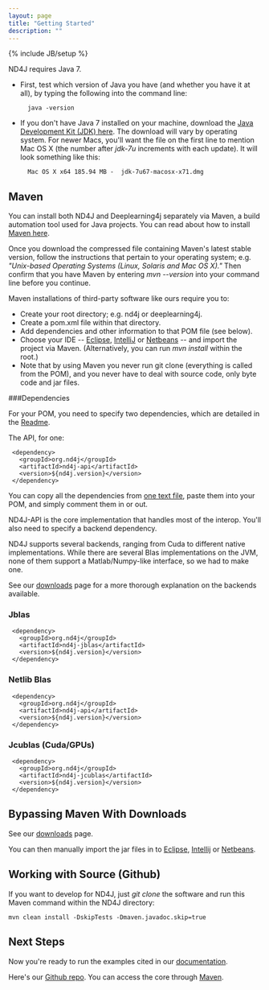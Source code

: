 ```yaml
---
layout: page
title: "Getting Started"
description: ""
---
```

{% include JB/setup %}

ND4J requires Java 7.

* First, test which version of Java you have (and whether you have it at all), by typing the following into the command line:

		java -version

* If you don't have Java 7 installed on your machine, download the [Java Development Kit (JDK) here](http://www.oracle.com/technetwork/java/javase/downloads/jdk7-downloads-1880260.html). The download will vary by operating system. For newer Macs, you'll want the file on the first line to mention Mac OS X (the number after *jdk-7u* increments with each update). It will look something like this:

		Mac OS X x64 185.94 MB -  jdk-7u67-macosx-x71.dmg

## Maven

You can install both ND4J and Deeplearning4j separately via Maven, a build automation tool used for Java projects. You can read about how to install [Maven here](https://maven.apache.org/download.cgi). 

Once you download the compressed file containing Maven's latest stable version, follow the instructions that pertain to your operating system; e.g. *"Unix-based Operating Systems (Linux, Solaris and Mac OS X)."* Then confirm that you have Maven by entering *mvn --version* into your command line before you continue. 

Maven installations of third-party software like ours require you to: 

* Create your root directory; e.g. nd4j or deeplearning4j.
* Create a pom.xml file within that directory.
* Add dependencies and other information to that POM file (see below).
* Choose your IDE -- [Eclipse](http://books.sonatype.com/m2eclipse-book/reference/creating-sect-importing-projects.html), [IntelliJ](https://www.jetbrains.com/idea/help/importing-project-from-maven-model.html) or [Netbeans](http://wiki.netbeans.org/MavenBestPractices) -- and import the project via Maven. (Alternatively, you can run *mvn install* within the root.)
* Note that by using Maven you never run git clone (everything is called from the POM), and you never have to deal with source code, only byte code and jar files.  

###Dependencies

For your POM, you need to specify two dependencies, which are detailed in the [Readme](https://github.com/SkymindIO/nd4j/blob/master/README.md). 

The API, for one:

	 <dependency>
	   <groupId>org.nd4j</groupId>
	   <artifactId>nd4j-api</artifactId>
	   <version>${nd4j.version}</version>
	 </dependency>

You can copy all the dependencies from [one text file](../pomtext.txt), paste them into your POM, and simply comment them in or out.

ND4J-API is the core implementation that handles most of the interop. You'll also need to specify a backend dependency. 

ND4J supports several backends, ranging from Cuda to different native implementations. While there are several Blas implementations on the JVM, none of them support a Matlab/Numpy-like interface, so we had to make one. 

See our [downloads](http://nd4j.org/downloads.html) page for a more thorough explanation on the backends available.
    
### Jblas

	 <dependency>
	   <groupId>org.nd4j</groupId>
	   <artifactId>nd4j-jblas</artifactId>
	   <version>${nd4j.version}</version>
	 </dependency>
  
### Netlib Blas
 
	 <dependency>
	   <groupId>org.nd4j</groupId>
	   <artifactId>nd4j-api</artifactId>
	   <version>${nd4j.version}</version>
	 </dependency>

### Jcublas (Cuda/GPUs)

	 <dependency>
	   <groupId>org.nd4j</groupId>
	   <artifactId>nd4j-jcublas</artifactId>
	   <version>${nd4j.version}</version>
	 </dependency>

## Bypassing Maven With Downloads

See our [downloads](http://nd4j.org/downloads.html) page.

You can then manually import the jar files in to [Eclipse](http://stackoverflow.com/questions/3280353/how-to-import-a-jar-in-eclipse), [Intellij](http://stackoverflow.com/questions/1051640/correct-way-to-add-lib-jar-to-an-intellij-idea-project) or [Netbeans](http://gpraveenkumar.wordpress.com/2009/06/17/abc-to-import-a-jar-file-in-netbeans-6-5/).

## Working with Source (Github)

If you want to develop for ND4J, just *git clone* the software and run this Maven command within the ND4J directory:

    mvn clean install -DskipTests -Dmaven.javadoc.skip=true

## Next Steps

Now you're ready to run the examples cited in our [documentation](../elementwise.html).

Here's our [Github repo](https://github.com/SkymindIO/nd4j). You can access the core through [Maven](http://maven.apache.org/download.cgi).
